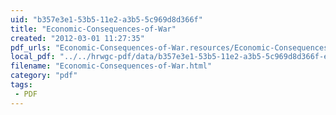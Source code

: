 ```yaml
---
uid: "b357e3e1-53b5-11e2-a3b5-5c969d8d366f"
title: "Economic-Consequences-of-War"
created: "2012-03-01 11:27:35"
pdf_urls: "Economic-Consequences-of-War.resources/Economic-Consequences-of-War.pdf"
local_pdf: "../../hrwgc-pdf/data/b357e3e1-53b5-11e2-a3b5-5c969d8d366f-economic-consequences-of-war.pdf"
filename: "Economic-Consequences-of-War.html"
category: "pdf"
tags: 
 - PDF
---
```

